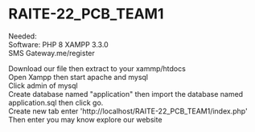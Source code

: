 # RAITE-22_PCB_TEAM1

Needed: <br>
Software: PHP 8 XAMPP 3.3.0 <br>
SMS Gateway.me/register <br>


Download our file then extract to your xammp/htdocs<br>
Open Xampp then start apache and mysql<br>
Click admin of mysql<br>
Create database named "application" then import the database named application.sql then click go.<br>
Create new tab enter 'http://localhost/RAITE-22_PCB_TEAM1/index.php'<br>
Then enter you may know explore our website<br>




